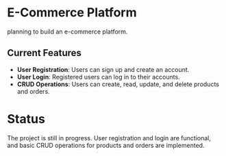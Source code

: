 # E-Commerce Platform

planning to build an e-commerce platform. 

## Current Features
- **User Registration**: Users can sign up and create an account.
- **User Login**: Registered users can log in to their accounts.
- **CRUD Operations**: Users can create, read, update, and delete products and orders.

# Status
The project is still in progress. User registration and login are functional, and basic CRUD operations for products and orders are implemented.
